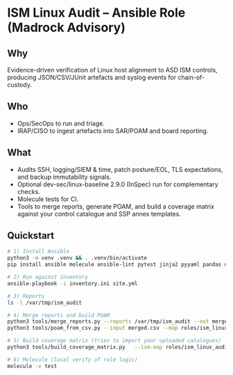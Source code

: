 # ISM Linux Audit – Ansible Role (Madrock Advisory)

## Why
Evidence-driven verification of Linux host alignment to ASD ISM controls, producing JSON/CSV/JUnit artefacts and syslog events for chain-of-custody.

## Who
- Ops/SecOps to run and triage.
- IRAP/CISO to ingest artefacts into SAR/POAM and board reporting.

## What
- Audits SSH, logging/SIEM & time, patch posture/EOL, TLS expectations, and backup immutability signals.
- Optional dev-sec/linux-baseline 2.9.0 (InSpec) run for complementary checks.
- Molecule tests for CI.
- Tools to merge reports, generate POAM, and build a coverage matrix against your control catalogue and SSP annex templates.

## Quickstart
```bash
# 1) Install Ansible
python3 -m venv .venv && . .venv/bin/activate
pip install ansible molecule ansible-lint pytest jinja2 pyyaml pandas openpyxl

# 2) Run against inventory
ansible-playbook -i inventory.ini site.yml

# 3) Reports
ls -l /var/tmp/ism_audit

# 4) Merge reports and build POAM
python3 tools/merge_reports.py --reports /var/tmp/ism_audit --out merged.csv
python3 tools/poam_from_csv.py --input merged.csv --map roles/ism_linux_audit/vars/control_map.yml --out poam.csv

# 5) Build coverage matrix (tries to import your uploaded catalogues)
python3 tools/build_coverage_matrix.py   --ism-map roles/ism_linux_audit/vars/control_map.yml   --ccm "/mnt/data/Cloud controls matrix template (June 2025).xlsx"   --ssp "/mnt/data/System security plan annex template (June 2025).xlsx"   --out coverage_matrix.xlsx

# 6) Molecule (local verify of role logic)
molecule -v test
```
